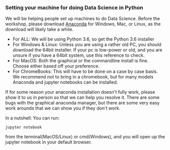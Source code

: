 ### Setting your machine for doing Data Science in Python 
We will be helping people set up machines to do Data Science. Before the workshop, please download [Anaconda](https://www.continuum.io/downloads) for Windows, Mac, or Linux, as the download will likely take a while. 
- For ALL: We will be using Python 3.6, so get the Python 3.6 installer
- For Windows & Linux: Unless you are using a rather old PC, you should download the 64bit installer. If your pc is low-power or old, and you are unsure if you have a 64bit system, use this reference to check.
- For MacOS: Both the graphical or the commandline install is fine. Choose either based off your preference.
- For ChromeBooks: This will have to be done on a case by case basis. We recommend not to bring in a chromebook, but for many models Anaconda and jupyter notebooks can be installed.

If for some reason your anaconda installation doesn't fully work, please show it to us in person so that we can help you resolve it. There are some bugs with the graphical anaconda manager, but there are some very easy work arounds that we can show you if they don't work.

In a nutshell:
You can run: 
```
jupyter notebook
```
from the terminal(MacOS/Linux) or cmd(Windows), and you will open up the jupyter notebook in your default browser.
